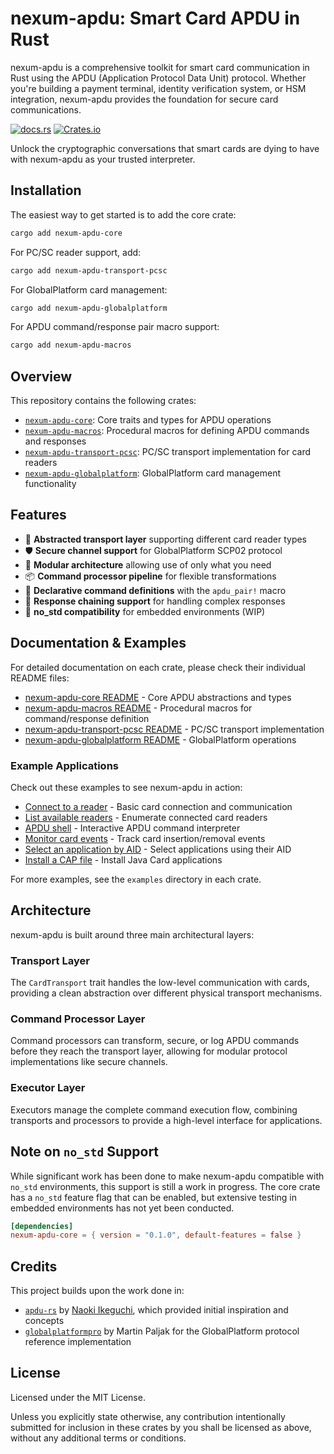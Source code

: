 # nexum-apdu: Smart Card APDU in Rust

nexum-apdu is a comprehensive toolkit for smart card communication in Rust using the APDU (Application Protocol Data Unit) protocol. Whether you're building a payment terminal, identity verification system, or HSM integration, nexum-apdu provides the foundation for secure card communications.

[![docs.rs](https://img.shields.io/docsrs/nexum-apdu-core/latest)](https://docs.rs/nexum-apdu-core)
[![Crates.io](https://img.shields.io/crates/v/nexum-apdu-core)](https://crates.io/crates/nexum-apdu-core)

Unlock the cryptographic conversations that smart cards are dying to have with nexum-apdu as your trusted interpreter.

## Installation

The easiest way to get started is to add the core crate:

```sh
cargo add nexum-apdu-core
```

For PC/SC reader support, add:

```sh
cargo add nexum-apdu-transport-pcsc
```

For GlobalPlatform card management:

```sh
cargo add nexum-apdu-globalplatform
```

For APDU command/response pair macro support:

```sh
cargo add nexum-apdu-macros
```

## Overview

This repository contains the following crates:

- [`nexum-apdu-core`]: Core traits and types for APDU operations
- [`nexum-apdu-macros`]: Procedural macros for defining APDU commands and responses
- [`nexum-apdu-transport-pcsc`]: PC/SC transport implementation for card readers
- [`nexum-apdu-globalplatform`]: GlobalPlatform card management functionality

[`nexum-apdu-core`]: https://github.com/nullisxyz/apdu/tree/main/crates/core
[`nexum-apdu-macros`]: https://github.com/nullisxyz/apdu/tree/main/crates/macros
[`nexum-apdu-transport-pcsc`]: https://github.com/nullisxyz/apdu/tree/main/crates/pcsc
[`nexum-apdu-globalplatform`]: https://github.com/nullisxyz/apdu/tree/main/crates/globalplatform

## Features

- 🎯 **Abstracted transport layer** supporting different card reader types
- 🛡️ **Secure channel support** for GlobalPlatform SCP02 protocol
- 🧩 **Modular architecture** allowing use of only what you need
- 📦 **Command processor pipeline** for flexible transformations
- 📝 **Declarative command definitions** with the `apdu_pair!` macro
- 🔄 **Response chaining support** for handling complex responses
- 🐧 **no_std compatibility** for embedded environments (WIP)

## Documentation & Examples

For detailed documentation on each crate, please check their individual README files:

- [nexum-apdu-core README](./crates/core/README.md) - Core APDU abstractions and types
- [nexum-apdu-macros README](./crates/macros/README.md) - Procedural macros for command/response definition
- [nexum-apdu-transport-pcsc README](./crates/pcsc/README.md) - PC/SC transport implementation
- [nexum-apdu-globalplatform README](./crates/globalplatform/README.md) - GlobalPlatform operations

### Example Applications

Check out these examples to see nexum-apdu in action:

- [Connect to a reader](./crates/pcsc/examples/connect.rs) - Basic card connection and communication
- [List available readers](./crates/pcsc/examples/list_readers.rs) - Enumerate connected card readers
- [APDU shell](./crates/pcsc/examples/apdu_shell.rs) - Interactive APDU command interpreter
- [Monitor card events](./crates/pcsc/examples/monitor_events.rs) - Track card insertion/removal events
- [Select an application by AID](./crates/pcsc/examples/select_aid.rs) - Select applications using their AID
- [Install a CAP file](./crates/globalplatform/examples/install_cap.rs) - Install Java Card applications

For more examples, see the `examples` directory in each crate.

## Architecture

nexum-apdu is built around three main architectural layers:

### Transport Layer

The `CardTransport` trait handles the low-level communication with cards, providing a clean abstraction over different physical transport mechanisms.

### Command Processor Layer

Command processors can transform, secure, or log APDU commands before they reach the transport layer, allowing for modular protocol implementations like secure channels.

### Executor Layer

Executors manage the complete command execution flow, combining transports and processors to provide a high-level interface for applications.

## Note on `no_std` Support

While significant work has been done to make nexum-apdu compatible with `no_std` environments, this support is still a work in progress. The core crate has a `no_std` feature flag that can be enabled, but extensive testing in embedded environments has not yet been conducted.

```toml
[dependencies]
nexum-apdu-core = { version = "0.1.0", default-features = false }
```

## Credits

This project builds upon the work done in:

- [`apdu-rs`](https://github.com/siketyan/apdu-rs) by [Naoki Ikeguchi](https://crates.io/users/siketyan), which provided initial inspiration and concepts
- [`globalplatformpro`](https://github.com/martinpaljak/GlobalPlatformPro) by Martin Paljak for the GlobalPlatform protocol reference implementation

## License

Licensed under the MIT License.

Unless you explicitly state otherwise, any contribution intentionally submitted for inclusion in these crates by you shall be licensed as above, without any additional terms or conditions.
